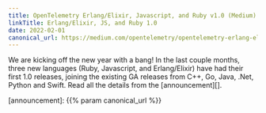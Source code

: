 ```yaml
---
title: OpenTelemetry Erlang/Elixir, Javascript, and Ruby v1.0 (Medium)
linkTitle: Erlang/Elixir, JS, and Ruby 1.0
date: 2022-02-01
canonical_url: https://medium.com/opentelemetry/opentelemetry-erlang-elixir-javascript-and-ruby-v1-0-3a0c32e0add4
---
```


We are kicking off the new year with a bang! In the last couple months, three
new languages (Ruby, Javascript, and Erlang/Elixir) have had their first 1.0
releases, joining the existing GA releases from C++, Go, Java, .Net, Python and
Swift. Read all the details from the [announcement][].

[announcement]: {{% param canonical_url %}}

